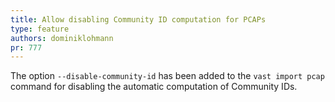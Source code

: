 ```yaml
---
title: Allow disabling Community ID computation for PCAPs
type: feature
authors: dominiklohmann
pr: 777
---
```


The option `--disable-community-id` has been added to the `vast import pcap`
command for disabling the automatic computation of Community IDs.

